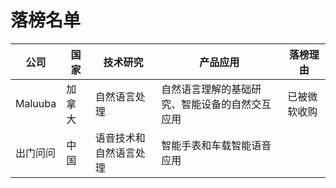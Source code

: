 # 落榜名单

公司|国家|技术研究|产品应用|落榜理由
---|---|---|---|---
Maluuba|加拿大|自然语言处理|自然语言理解的基础研究、智能设备的自然交互应用|已被微软收购
出门问问|中国|语音技术和自然语言处理|智能手表和车载智能语音应用|

